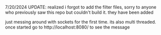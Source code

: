 7/20/2024 UPDATE: realized i forgot to add the filter files, sorry to anyone who previously saw this repo but couldn't build it. they have been added

just messing around with sockets for the first time. its also multi threaded.
once started go to http://localhost:8080/ to see the message
